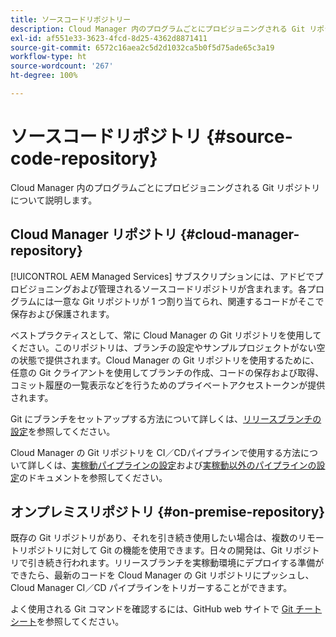 ```yaml
---
title: ソースコードリポジトリー
description: Cloud Manager 内のプログラムごとにプロビジョニングされる Git リポジトリについて説明します。
exl-id: af551e33-3623-4fcd-8d25-4362d8871411
source-git-commit: 6572c16aea2c5d2d1032ca5b0f5d75ade65c3a19
workflow-type: ht
source-wordcount: '267'
ht-degree: 100%

---
```



# ソースコードリポジトリ {#source-code-repository}

Cloud Manager 内のプログラムごとにプロビジョニングされる Git リポジトリについて説明します。

## Cloud Manager リポジトリ {#cloud-manager-repository}

[!UICONTROL AEM Managed Services] サブスクリプションには、アドビでプロビジョニングおよび管理されるソースコードリポジトリが含まれます。各プログラムには一意な Git リポジトリが 1 つ割り当てられ、関連するコードがそこで保存および保護されます。

ベストプラクティスとして、常に Cloud Manager の Git リポジトリを使用してください。このリポジトリは、ブランチの設定やサンプルプロジェクトがない空の状態で提供されます。Cloud Manager の Git リポジトリを使用するために、任意の Git クライアントを使用してブランチの作成、コードの保存および取得、コミット履歴の一覧表示などを行うためのプライベートアクセストークンが提供されます。

Git にブランチをセットアップする方法について詳しくは、[リリースブランチの設定](/help/getting-started/configuring-branches.md)を参照してください。

Cloud Manager の Git リポジトリを CI／CDパイプラインで使用する方法について詳しくは、[実稼動パイプラインの設定](/help/using/production-pipelines.md)および[実稼動以外のパイプラインの設定](/help/using/non-production-pipelines.md)のドキュメントを参照してください。

## オンプレミスリポジトリ {#on-premise-repository}

既存の Git リポジトリがあり、それを引き続き使用したい場合は、複数のリモートリポジトリに対して Git の機能を使用できます。日々の開発は、Git リポジトリで引き続き行われます。リリースブランチを実稼動環境にデプロイする準備ができたら、最新のコードを Cloud Manager の Git リポジトリにプッシュし、Cloud Manager CI／CD パイプラインをトリガーすることができます。

よく使用される Git コマンドを確認するには、GitHub web サイトで [Git チートシート](https://education.github.com/git-cheat-sheet-education.pdf)を参照してください。
